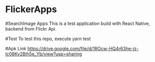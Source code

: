 # FlickerApps

#SearchImage Apps
This is a test application build with React Native, backend from Flickr Api.

#Test
To test this repo, 
execute yarn test

#Apk Link
https://drive.google.com/file/d/1ROcw-HQ4r63he-jz-Ic08Kv2Bih5e_Yb/view?usp=sharing
